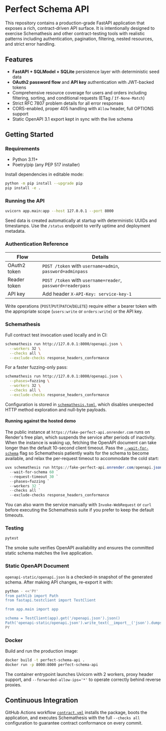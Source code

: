 # Perfect Schema API

This repository contains a production-grade FastAPI application that exposes a rich,
contract-driven API surface. It is intentionally designed to exercise Schemathesis and
other contract-testing tools with realistic patterns including authentication, pagination,
filtering, nested resources, and strict error handling.

## Features

- **FastAPI + SQLModel + SQLite** persistence layer with deterministic seed data
- **OAuth2 password flow** and **API key** authentication with JWT-backed tokens
- Comprehensive resource coverage for users and orders including filtering, sorting,
and conditional requests (ETag / `If-None-Match`)
- Strict RFC 7807 problem details for all error responses
- CORS-enabled, proper 405 handling with `Allow` header, full OPTIONS support
- Static OpenAPI 3.1 export kept in sync with the live schema

## Getting Started

### Requirements

- Python 3.11+
- Poetry/pip (any PEP 517 installer)

Install dependencies in editable mode:

```bash
python -m pip install --upgrade pip
pip install -e .
```

### Running the API

```bash
uvicorn app.main:app --host 127.0.0.1 --port 8000
```

Seed data is created automatically at startup with deterministic UUIDs and timestamps.
Use the `/status` endpoint to verify uptime and deployment metadata.

### Authentication Reference

| Flow          | Details                                                     |
| ------------- | ----------------------------------------------------------- |
| OAuth2 token  | `POST /token` with `username=admin`, `password=adminpass`   |
| Reader token  | `POST /token` with `username=reader`, `password=readerpass` |
| API key       | Add header `X-API-Key: service-key-1`                       |

Write operations (`POST`/`PUT`/`PATCH`/`DELETE`) require either a bearer token with the
appropriate scope (`users:write` or `orders:write`) or the API key.

### Schemathesis

Full contract test invocation used locally and in CI:

```bash
schemathesis run http://127.0.0.1:8000/openapi.json \
  --workers 32 \
  --checks all \
  --exclude-checks response_headers_conformance
```

For a faster fuzzing-only pass:

```bash
schemathesis run http://127.0.0.1:8000/openapi.json \
  --phases=fuzzing \
  --workers 32 \
  --checks all \
  --exclude-checks response_headers_conformance
```

Configuration is stored in [`schemathesis.toml`](schemathesis.toml), which disables
unexpected HTTP method exploration and null-byte payloads.

#### Running against the hosted demo

The public instance at `https://fake-perfect-api.onrender.com` runs on Render's free
plan, which suspends the service after periods of inactivity. When the instance is
waking up, fetching the OpenAPI document can take longer than the default
10-second client timeout. Pass the [`--wait-for-schema`](https://schemathesis.readthedocs.io/en/stable/cli.html#cmdoption-schemathesis-run-wait-for-schema)
flag so Schemathesis patiently waits for the schema to become available, and relax the
per-request timeout to accommodate the cold start:

```powershell
uvx schemathesis run https://fake-perfect-api.onrender.com/openapi.json `
  --wait-for-schema 60 `
  --request-timeout 30 `
  --phases=fuzzing `
  --workers 32 `
  --checks all `
  --exclude-checks response_headers_conformance
```

You can also warm the service manually with `Invoke-WebRequest` or `curl` before
executing the Schemathesis suite if you prefer to keep the default timeouts.

### Testing

```bash
pytest
```

The smoke suite verifies OpenAPI availability and ensures the committed static schema
matches the live application.

### Static OpenAPI Document

`openapi-static/openapi.json` is a checked-in snapshot of the generated schema. After
making API changes, re-export it with:

```bash
python - <<'PY'
from pathlib import Path
from fastapi.testclient import TestClient

from app.main import app

schema = TestClient(app).get('/openapi.json').json()
Path('openapi-static/openapi.json').write_text(__import__('json').dumps(schema, indent=2))
PY
```

### Docker

Build and run the production image:

```bash
docker build -t perfect-schema-api .
docker run -p 8000:8000 perfect-schema-api
```

The container entrypoint launches Uvicorn with 2 workers, proxy header support, and
`--forwarded-allow-ips='*'` to operate correctly behind reverse proxies.

## Continuous Integration

GitHub Actions workflow [`contract.yml`](.github/workflows/contract.yml) installs the
package, boots the application, and executes Schemathesis with the full `--checks all`
configuration to guarantee contract conformance on every commit.
